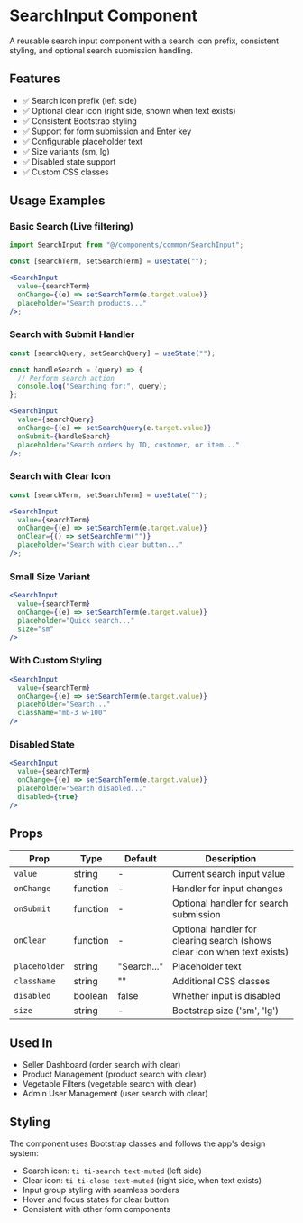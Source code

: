 # SearchInput Component

A reusable search input component with a search icon prefix, consistent styling, and optional search submission handling.

## Features

- ✅ Search icon prefix (left side)
- ✅ Optional clear icon (right side, shown when text exists)
- ✅ Consistent Bootstrap styling
- ✅ Support for form submission and Enter key
- ✅ Configurable placeholder text
- ✅ Size variants (sm, lg)
- ✅ Disabled state support
- ✅ Custom CSS classes

## Usage Examples

### Basic Search (Live filtering)

```jsx
import SearchInput from "@/components/common/SearchInput";

const [searchTerm, setSearchTerm] = useState("");

<SearchInput
  value={searchTerm}
  onChange={(e) => setSearchTerm(e.target.value)}
  placeholder="Search products..."
/>;
```

### Search with Submit Handler

```jsx
const [searchQuery, setSearchQuery] = useState("");

const handleSearch = (query) => {
  // Perform search action
  console.log("Searching for:", query);
};

<SearchInput
  value={searchQuery}
  onChange={(e) => setSearchQuery(e.target.value)}
  onSubmit={handleSearch}
  placeholder="Search orders by ID, customer, or item..."
/>;
```

### Search with Clear Icon

```jsx
const [searchTerm, setSearchTerm] = useState("");

<SearchInput
  value={searchTerm}
  onChange={(e) => setSearchTerm(e.target.value)}
  onClear={() => setSearchTerm("")}
  placeholder="Search with clear button..."
/>;
```

### Small Size Variant

```jsx
<SearchInput
  value={searchTerm}
  onChange={(e) => setSearchTerm(e.target.value)}
  placeholder="Quick search..."
  size="sm"
/>
```

### With Custom Styling

```jsx
<SearchInput
  value={searchTerm}
  onChange={(e) => setSearchTerm(e.target.value)}
  placeholder="Search..."
  className="mb-3 w-100"
/>
```

### Disabled State

```jsx
<SearchInput
  value={searchTerm}
  onChange={(e) => setSearchTerm(e.target.value)}
  placeholder="Search disabled..."
  disabled={true}
/>
```

## Props

| Prop          | Type     | Default     | Description                                                              |
| ------------- | -------- | ----------- | ------------------------------------------------------------------------ |
| `value`       | string   | -           | Current search input value                                               |
| `onChange`    | function | -           | Handler for input changes                                                |
| `onSubmit`    | function | -           | Optional handler for search submission                                   |
| `onClear`     | function | -           | Optional handler for clearing search (shows clear icon when text exists) |
| `placeholder` | string   | "Search..." | Placeholder text                                                         |
| `className`   | string   | ""          | Additional CSS classes                                                   |
| `disabled`    | boolean  | false       | Whether input is disabled                                                |
| `size`        | string   | -           | Bootstrap size ('sm', 'lg')                                              |

## Used In

- Seller Dashboard (order search with clear)
- Product Management (product search with clear)
- Vegetable Filters (vegetable search with clear)
- Admin User Management (user search with clear)

## Styling

The component uses Bootstrap classes and follows the app's design system:

- Search icon: `ti ti-search text-muted` (left side)
- Clear icon: `ti ti-close text-muted` (right side, when text exists)
- Input group styling with seamless borders
- Hover and focus states for clear button
- Consistent with other form components

